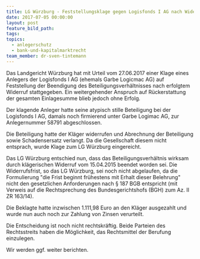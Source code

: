 ```yaml
---
title: LG Würzburg - Feststellungsklage gegen Logisfonds I AG nach Widerruf erfolgreich
date: 2017-07-05 00:00:00
layout: post
feature_bild_path:
tags:
topics:
  - anlegerschutz
  - bank-und-kapitalmarktrecht
team_member: dr-sven-tintemann
---
```



Das Landgericht W&uuml;rzburg hat mit Urteil vom 27.06.2017 einer Klage eines Anlegers der Logisfonds I AG (ehemals Garbe Logicmac AG) auf Feststellung der Beendigung des Beteiligungsverh&auml;ltnisses nach erfolgtem Widerruf stattgegeben. Ein weitergehender Anspruch auf R&uuml;ckerstattung der gesamten Einlagesumme blieb jedoch ohne Erfolg.

Der klagende Anleger hatte seine atypisch stille Beteiligung bei der Logisfonds I AG, damals noch firmierend unter Garbe Logimac AG, zur Anlegernummer 58791 abgeschlossen.

Die Beteiligung hatte der Kl&auml;ger widerrufen und Abrechnung der Beteiligung sowie Schadensersatz verlangt. Da die Gesellschaft diesem nicht entsprach, wurde Klage zum LG W&uuml;rzburg eingereicht.

Das LG W&uuml;rzburg entschied nun, dass das Beteiligungsverh&auml;ltnis wirksam durch kl&auml;gerischen Widerruf vom 15.04.2015 beendet worden sei. Die Widerrufsfrist, so das LG W&uuml;rzburg, sei noch nicht abgelaufen, da die Formulierung "die Frist beginnt fr&uuml;hestens mit Erhalt dieser Belehrung" nicht den gesetzlichen Anforderungen nach &sect; 187 BGB entspricht (mit Verweis auf die Rechtsprechung des Bundesgerichtshofs (BGH) zum Az. II ZR 163/14).

Die Beklagte hatte inzwischen 1.111,98 Euro an den Kl&auml;ger ausgezahlt und wurde nun auch noch zur Zahlung von Zinsen verurteilt.

Die Entscheidung ist noch nicht rechtskr&auml;ftig. Beide Parteien des Rechtsstreits haben die M&ouml;glichkeit, das Rechtsmittel der Berufung einzulegen.

Wir werden ggf. weiter berichten.

&nbsp;

&nbsp;